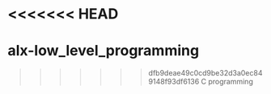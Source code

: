 <<<<<<< HEAD
=======
# alx-low_level_programming
>>>>>>> dfb9deae49c0cd9be32d3a0ec849148f93df6136
C programming
